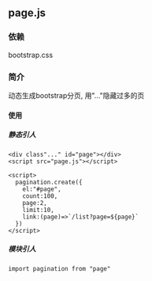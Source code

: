 ## page.js

### 依赖
bootstrap.css

### 简介
动态生成bootstrap分页, 用"..."隐藏过多的页

#### 使用
##### 静态引人
```
<div class"..." id="page"></div>
<script src="page.js"></script>

<script>
  pagination.create({
    el:"#page",
    count:100,
    page:2,
    limit:10,
    link:(page)=>`/list?page=${page}`
  })
</script>
```
##### 模块引人
```
import pagination from "page"
```
